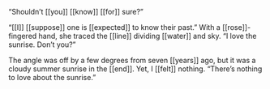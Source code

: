 “Shouldn’t [[you]] [[know]] [[for]] sure?”

“[[I]] [[suppose]] one is [[expected]] to know their past.” With a [[rose]]-fingered hand, she traced the [[line]] dividing [[water]] and sky. “I love the sunrise. Don’t you?”

The angle was off by a few degrees from seven [[years]] ago, but it was a cloudy summer sunrise in the [[end]]. Yet, I [[felt]] nothing. “There’s nothing to love about the sunrise.”